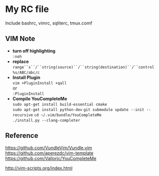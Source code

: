 # My RC file

Include bashrc, vimrc, sqliterc, tmux.comf

## VIM Note
* **turn off highlighting**  
`:noh`
* **replace**  
`range``s``/``string(source)``/``string(destination)``/``control`  
`%s/ABC/abc/c`
* **Install Plugin**  
`vim +PluginInstall +qall`  
or  
`:PluginInstall`
* **Compile YouCompleteMe**  
`sudo apt-get install build-essential cmake`  
`sudo apt-get install python-dev`
`git submodule update --init --recursive`
`cd ~/.vim/bundle/YouCompleteMe`  
`./install.py --clang-completer`


## Reference
<https://github.com/VundleVim/Vundle.vim>
<https://github.com/aperezdc/vim-template>
<https://github.com/Valloric/YouCompleteMe>



<http://vim-scripts.org/index.html>
